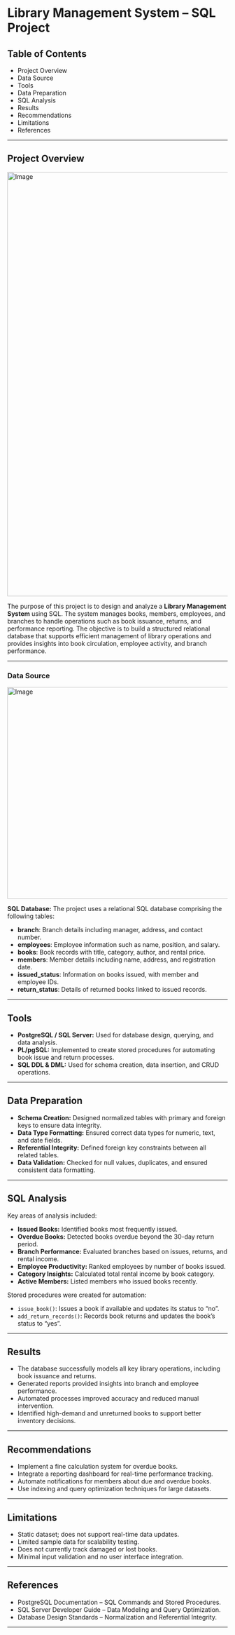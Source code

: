 # **Library Management System – SQL Project**

## **Table of Contents**

* Project Overview
* Data Source
* Tools
* Data Preparation
* SQL Analysis
* Results
* Recommendations
* Limitations
* References

---

## **Project Overview**

<img width="1503" height="968" alt="Image" src="https://github.com/user-attachments/assets/d3c1be56-6620-468a-aa07-42adb280f572" />

The purpose of this project is to design and analyze a **Library Management System** using SQL.
The system manages books, members, employees, and branches to handle operations such as book issuance, returns, and performance reporting.
The objective is to build a structured relational database that supports efficient management of library operations and provides insights into book circulation, employee activity, and branch performance.

---

### **Data Source**

<img width="608" height="483" alt="Image" src="https://github.com/user-attachments/assets/f7350383-e568-49a8-b54e-126a34fa181d" />

**SQL Database:**
The project uses a relational SQL database comprising the following tables:

* **branch**: Branch details including manager, address, and contact number.
* **employees**: Employee information such as name, position, and salary.
* **books**: Book records with title, category, author, and rental price.
* **members**: Member details including name, address, and registration date.
* **issued_status**: Information on books issued, with member and employee IDs.
* **return_status**: Details of returned books linked to issued records.
---

## **Tools**

* **PostgreSQL / SQL Server:** Used for database design, querying, and data analysis.
* **PL/pgSQL:** Implemented to create stored procedures for automating book issue and return processes.
* **SQL DDL & DML:** Used for schema creation, data insertion, and CRUD operations.

---

## **Data Preparation**

* **Schema Creation:** Designed normalized tables with primary and foreign keys to ensure data integrity.
* **Data Type Formatting:** Ensured correct data types for numeric, text, and date fields.
* **Referential Integrity:** Defined foreign key constraints between all related tables.
* **Data Validation:** Checked for null values, duplicates, and ensured consistent data formatting.

---

## **SQL Analysis**

Key areas of analysis included:

* **Issued Books:** Identified books most frequently issued.
* **Overdue Books:** Detected books overdue beyond the 30-day return period.
* **Branch Performance:** Evaluated branches based on issues, returns, and rental income.
* **Employee Productivity:** Ranked employees by number of books issued.
* **Category Insights:** Calculated total rental income by book category.
* **Active Members:** Listed members who issued books recently.

Stored procedures were created for automation:

* `issue_book()`: Issues a book if available and updates its status to “no”.
* `add_return_records()`: Records book returns and updates the book’s status to “yes”.

---

## **Results**

* The database successfully models all key library operations, including book issuance and returns.
* Generated reports provided insights into branch and employee performance.
* Automated processes improved accuracy and reduced manual intervention.
* Identified high-demand and unreturned books to support better inventory decisions.

---

## **Recommendations**

* Implement a fine calculation system for overdue books.
* Integrate a reporting dashboard for real-time performance tracking.
* Automate notifications for members about due and overdue books.
* Use indexing and query optimization techniques for large datasets.

---

## **Limitations**

* Static dataset; does not support real-time data updates.
* Limited sample data for scalability testing.
* Does not currently track damaged or lost books.
* Minimal input validation and no user interface integration.

---

## **References**

* PostgreSQL Documentation – SQL Commands and Stored Procedures.
* SQL Server Developer Guide – Data Modeling and Query Optimization.
* Database Design Standards – Normalization and Referential Integrity.

---

